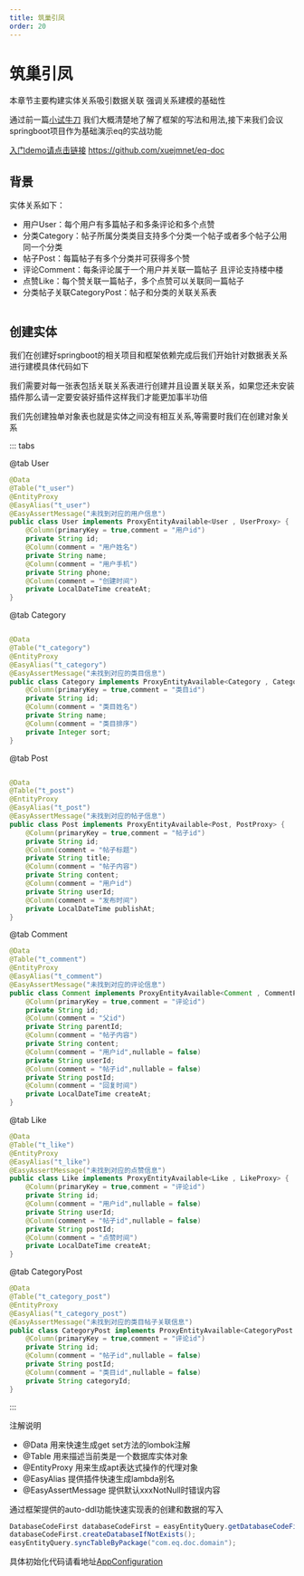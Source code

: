 ```yaml
---
title: ​​筑巢引凤​
order: 20
---
```


# ​​筑巢引凤​
本章节主要构建实体关系吸引数据关联 	强调关系建模的基础性

通过前一篇[小试牛刀](/easy-query-doc/startup/quick-start) 我们大概清楚地了解了框架的写法和用法,接下来我们会议springboot项目作为基础演示eq的实战功能 

[入门demo请点击链接](https://github.com/xuejmnet/eq-doc) https://github.com/xuejmnet/eq-doc

## 背景
实体关系如下：
- 用户User：每个用户有多篇帖子和多条评论和多个点赞
- 分类Category：帖子所属分类类目支持多个分类一个帖子或者多个帖子公用同一个分类
- 帖子Post：每篇帖子有多个分类并可获得多个赞
- 评论Comment：每条评论属于一个用户并关联一篇帖子 且评论支持楼中楼
- 点赞Like：每个赞关联一篇帖子，多个点赞可以关联同一篇帖子
- 分类帖子关联CategoryPost：帖子和分类的关联关系表
<img :src="$withBase('/images/entity-relation.png')" width="600">

## 创建实体
我们在创建好springboot的相关项目和框架依赖完成后我们开始针对数据表关系进行建模具体代码如下

我们需要对每一张表包括关联关系表进行创建并且设置关联关系，如果您还未安装插件那么请一定要安装好插件这样我们才能更加事半功倍

我们先创建独单对象表也就是实体之间没有相互关系,等需要时我们在创建对象关系

::: tabs

@tab User
```java
@Data
@Table("t_user")
@EntityProxy
@EasyAlias("t_user")
@EasyAssertMessage("未找到对应的用户信息")
public class User implements ProxyEntityAvailable<User , UserProxy> {
    @Column(primaryKey = true,comment = "用户id")
    private String id;
    @Column(comment = "用户姓名")
    private String name;
    @Column(comment = "用户手机")
    private String phone;
    @Column(comment = "创建时间")
    private LocalDateTime createAt;
}

```
@tab Category
```java

@Data
@Table("t_category")
@EntityProxy
@EasyAlias("t_category")
@EasyAssertMessage("未找到对应的类目信息")
public class Category implements ProxyEntityAvailable<Category , CategoryProxy> {
    @Column(primaryKey = true,comment = "类目id")
    private String id;
    @Column(comment = "类目姓名")
    private String name;
    @Column(comment = "类目排序")
    private Integer sort;
}
```
@tab Post
```java

@Data
@Table("t_post")
@EntityProxy
@EasyAlias("t_post")
@EasyAssertMessage("未找到对应的帖子信息")
public class Post implements ProxyEntityAvailable<Post, PostProxy> {
    @Column(primaryKey = true,comment = "帖子id")
    private String id;
    @Column(comment = "帖子标题")
    private String title;
    @Column(comment = "帖子内容")
    private String content;
    @Column(comment = "用户id")
    private String userId;
    @Column(comment = "发布时间")
    private LocalDateTime publishAt;
}

```
@tab Comment
```java
@Data
@Table("t_comment")
@EntityProxy
@EasyAlias("t_comment")
@EasyAssertMessage("未找到对应的评论信息")
public class Comment implements ProxyEntityAvailable<Comment , CommentProxy> {
    @Column(primaryKey = true,comment = "评论id")
    private String id;
    @Column(comment = "父id")
    private String parentId;
    @Column(comment = "帖子内容")
    private String content;
    @Column(comment = "用户id",nullable = false)
    private String userId;
    @Column(comment = "帖子id",nullable = false)
    private String postId;
    @Column(comment = "回复时间")
    private LocalDateTime createAt;
}
```
@tab Like
```java
@Data
@Table("t_like")
@EntityProxy
@EasyAlias("t_like")
@EasyAssertMessage("未找到对应的点赞信息")
public class Like implements ProxyEntityAvailable<Like , LikeProxy> {
    @Column(primaryKey = true,comment = "评论id")
    private String id;
    @Column(comment = "用户id",nullable = false)
    private String userId;
    @Column(comment = "帖子id",nullable = false)
    private String postId;
    @Column(comment = "点赞时间")
    private LocalDateTime createAt;
}
```
@tab CategoryPost
```java
@Data
@Table("t_category_post")
@EntityProxy
@EasyAlias("t_category_post")
@EasyAssertMessage("未找到对应的类目帖子关联信息")
public class CategoryPost implements ProxyEntityAvailable<CategoryPost , CategoryPostProxy> {
    @Column(primaryKey = true,comment = "评论id")
    private String id;
    @Column(comment = "帖子id",nullable = false)
    private String postId;
    @Column(comment = "类目id",nullable = false)
    private String categoryId;
}
```

:::

注解说明
- @Data 用来快速生成get set方法的lombok注解
- @Table 用来描述当前类是一个数据库实体对象
- @EntityProxy 用来生成apt表达式操作的代理对象
- @EasyAlias 提供插件快速生成lambda别名
- @EasyAssertMessage 提供默认xxxNotNull时错误内容

<!-- ::: tip 快速创建对象关系!!!
> 在有插件的情况下我们可以通过插件提供的Navigate和MappedBy快速创建实体关系和反向关系具体请看插件章节
::: -->

通过框架提供的auto-ddl功能快速实现表的创建和数据的写入
```java
DatabaseCodeFirst databaseCodeFirst = easyEntityQuery.getDatabaseCodeFirst();
databaseCodeFirst.createDatabaseIfNotExists();
easyEntityQuery.syncTableByPackage("com.eq.doc.domain");
```
具体初始化代码请看地址[AppConfiguration](https://github.com/xuejmnet/eq-doc/blob/main/src/main/java/com/eq/doc/configuration/AppConfiguration.java)

